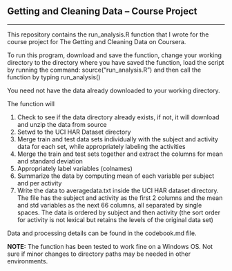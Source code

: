 Getting and Cleaning Data – Course Project
------------------------------------------
------------------------------------------


This repository contains the run_analysis.R function that I wrote for the course project for The Getting and Cleaning Data on Coursera.

To run this program, download and save the function, change your working directory to the directory where you have saved the function, load the script by running the command: source(“run_analysis.R”) and then call the function by typing run_analysis()

You need not have the data already downloaded to your working directory.

The function will  

1.	Check to see if the data directory already exists, if not, it will download and unzip the data from source  
2.	Setwd to the UCI HAR Dataset directory  
3.  Merge train and test data sets individually with the subject and activity data for each set, while appropriately labeling the activities  
4.	Merge the train and test sets together and extract the columns for mean and standard deviation  
5.	Appropriately label variables (colnames)  
6.	Summarize the data by computing mean of each variable per subject and per activity  
7.	Write the data to averagedata.txt inside the UCI HAR dataset directory. The file has the subject and activity as the first 2 columns and the mean and std variables as the next 66 columns, all separated by single spaces. The data is ordered by subject and then activity (the sort order for activity is not lexical but retains the levels of the original data set)  

Data and processing details can be found in the codebook.md file.

**NOTE:** The function has been tested to work fine on a Windows OS. Not sure if minor changes to directory paths may be needed in other environments.
